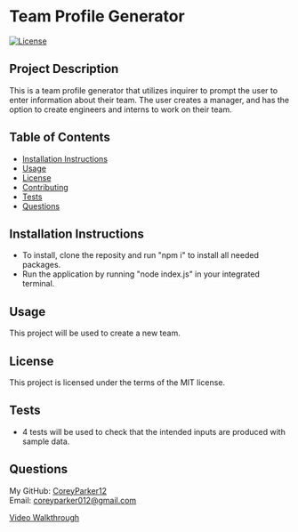# Team Profile Generator  

  [![License](https://img.shields.io/badge/License-MIT-blue.svg)](https://opensource.org/licenses/MIT)

## Project Description

  This is a team profile generator that utilizes inquirer to prompt the user to enter information about their team. The user creates a manager, and has the option to create engineers and interns to work on their team.

## Table of Contents

  * [Installation Instructions](#installation)
  * [Usage](#usage)
  * [License](#license)
  * [Contributing](#contributing)
  * [Tests](#tests)
  * [Questions](#questions)

## Installation Instructions

  * To install, clone the reposity and run "npm i" to install all needed packages.
  * Run the application by running "node index.js" in your integrated terminal.

## Usage

  This project will be used to create a new team.

## License

  This project is licensed under the terms of the MIT license.  

## Tests

  * 4 tests will be used to check that the intended inputs are produced with sample data. 


## Questions

My GitHub: [CoreyParker12](https://github.com/CoreyParker12)  
Email: coreyparker012@gmail.com

[Video Walkthrough](https://drive.google.com/file/d/1TyELEO7xRZOy6sFfG-u4bjyiacqWjREf/view?usp=sharing)

